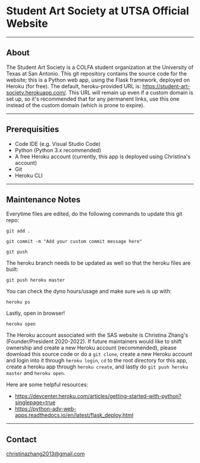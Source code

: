 # Student Art Society at UTSA Official Website
- - - -
## About
The Student Art Society is a COLFA student organization at the University of Texas at San Antonio. This git repository contains the source code for the website; this is a Python web app, using the Flask framework, deployed on Heroku (for free). The default, heroku-provided URL is: https://student-art-society.herokuapp.com/. This URL will remain up even if a custom domain is set up, so it's recommended that for any permanent links, use this one instead of the custom domain (which is prone to expire).

- - - -
## Prerequisities
- Code IDE (e.g. Visual Studio Code)
- Python (Python 3.x recommended)
- A free Heroku account (currently, this app is deployed using Christina's account)
- Git
- Heroku CLI

- - - -
## Maintenance Notes

Everytime files are edited, do the following commands to update this git repo:
```
git add .
```
```
git commit -m "Add your custom commit message here"
```
```
git push
```

The heroku branch needs to be updated as well so that the heroku files are built:
```
git push heroku master
```
You can check the dyno hours/usage and make sure `web` is up with:
```
heroku ps
```

Lastly, open in browser!
```
heroku open
```

The Heroku account associated with the SAS website is Christina Zhang's (Founder/President 2020-2022). If future maintainers would like to shift ownership and create a new Heroku account (recommended), please download this source code or do a `git clone`, create a new Heroku account and login into it through `heroku login`, `cd` to the root directory for this app, create a heroku app through `heroku create`, and lastly do `git push heroku master` and `heroku open`.

Here are some helpful resources:
- https://devcenter.heroku.com/articles/getting-started-with-python?singlepage=true
- https://python-adv-web-apps.readthedocs.io/en/latest/flask_deploy.html

- - - -
## Contact
christinazhang2013@gmail.com

